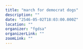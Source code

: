 ```yaml
---
title: "march for democrat dogs"
description: ""
date: "2546-05-02T18:03:00.000Z"
location: ""
organizer: "fgdsa"
organizerLink: ""
zoomLink: ""
---
```

